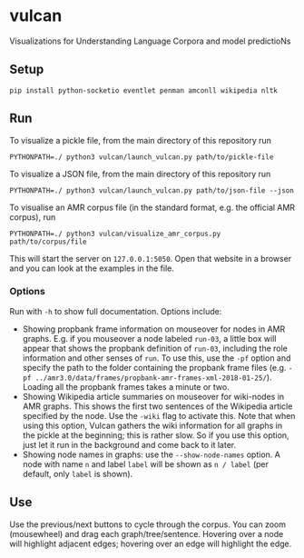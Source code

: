 # vulcan
 Visualizations for Understanding Language Corpora and model predictioNs

## Setup

```
pip install python-socketio eventlet penman amconll wikipedia nltk
```

## Run

To visualize a pickle file, from the main directory of this repository run

```
PYTHONPATH=./ python3 vulcan/launch_vulcan.py path/to/pickle-file
```

To visualize a JSON file, from the main directory of this repository run

```
PYTHONPATH=./ python3 vulcan/launch_vulcan.py path/to/json-file --json
```

To visualise an AMR corpus file (in the standard format, e.g. the official AMR corpus), run

```
PYTHONPATH=./ python3 vulcan/visualize_amr_corpus.py path/to/corpus/file
```


This will start the server on `127.0.0.1:5050`. Open that website in a browser and you can look at the examples in the file.

### Options

Run with `-h` to show full documentation. Options include:

* Showing propbank frame information on mouseover for nodes in AMR graphs. E.g. if you mouseover a node labeled `run-03`, a little box will appear that shows the propbank definition of `run-03`, including the role information and other senses of `run`. To use this, use the `-pf` option and specify the path to the folder containing the propbank frame files (e.g. `-pf ../amr3.0/data/frames/propbank-amr-frames-xml-2018-01-25/`). Loading all the propbank frames takes a minute or two.
* Showing Wikipedia article summaries on mouseover for wiki-nodes in AMR graphs. This shows the first two sentences of the Wikipedia article specified by the node. Use the `-wiki` flag to activate this. Note that when using this option, Vulcan gathers the wiki information for all graphs in the pickle at the beginning; this is rather slow. So if you use this option, just let it run in the background and come back to it later.
* Showing node names in graphs: use the `--show-node-names` option. A node with name `n` and label `label` will be shown as `n / label` (per default, only `label` is shown).

## Use

Use the previous/next buttons to cycle through the corpus. You can zoom (mousewheel) and drag each graph/tree/sentence. Hovering over a node will highlight adjacent edges; hovering over an edge will highlight the edge.
